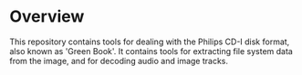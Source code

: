 # Overview
This repository contains tools for dealing with the Philips CD-I disk format,
also known as 'Green Book'. It contains tools for extracting file system data
from the image, and for decoding audio and image tracks.
